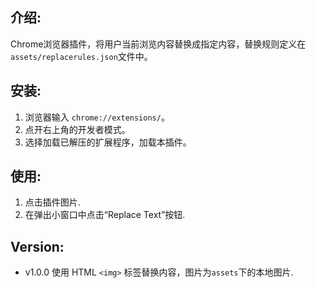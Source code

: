 ## 介绍:
Chrome浏览器插件，将用户当前浏览内容替换成指定内容，替换规则定义在`assets/replacerules.json`文件中。

## 安装:
1. 浏览器输入 `chrome://extensions/`。
2. 点开右上角的开发者模式。
3. 选择加载已解压的扩展程序，加载本插件。

## 使用:
1. 点击插件图片.
2. 在弹出小窗口中点击“Replace Text”按钮.

## Version:
- v1.0.0 使用 HTML `<img>` 标签替换内容，图片为`assets`下的本地图片.
